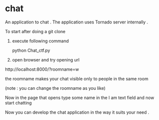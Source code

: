 chat
====

An application to chat . 
The application uses Tornado server internally .


To start after doing a git clone


1) execute following command

   python Chat_ctf.py
   


2) open browser and try opening url 



http://localhost:8000/?roomname=w



the roomname makes your chat visible only to people in the same room 



(note : you can change the roomname as you like)

Now in the page that opens type some name in the I am text field and now start chatting 



Now you can develop the chat application in the way it suits your need .






